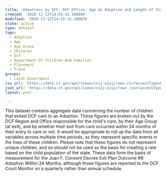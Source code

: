```yaml
---
title: 'Adoptions by SFY, DCF Office, Age at Adoption and Length of Stay'
created: '2020-11-12T14:55:32.180869'
modified: '2020-11-12T14:55:32.180876'
state: active
type: dataset
tags:
  - Adoption
  - Age
  - Age Group
  - Children
  - Dcf
  - Department Of Children And Families
  - Placement
  - Trend
groups:
  - Local Government
csv_url: 'https://data.ct.gov/api/views/csij-ajuj/rows.csv?accessType=DOWNLOAD'
json_url: 'https://data.ct.gov/api/views/csij-ajuj/rows.json?accessType=DOWNLOAD'
layout: post

---
```

This dataset contains aggregate data concerning the number of children that exited DCF care to an Adoption.  These figures are broken out by the DCF Region and Office responsible for the child's care, by their Age Group (at exit), and by whether their exit from care occurred within 24 months of their entry to care or not.  It would be appropriate to roll up the data from all variables across multiple time periods, as they represent specific events in the lives of these children.  Please note that these figures do not represent unique children, and so should not be used as the basis for creating a rate based on the child population of the state.  These data form the basis of measurement for the Juan F. Consent Decree Exit Plan Outcome #8: Adoption Within 24 Months, although those figures are reported to the DCF Court Monitor on a quarterly rather than annual schedule.
